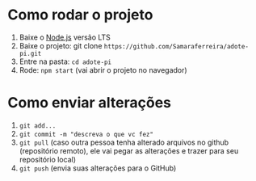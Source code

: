 <h1>Como rodar o projeto</h1>


1. Baixe o [Node.js](https://nodejs.org/en/) versão LTS
2. Baixe o projeto: git clone `https://github.com/Samaraferreira/adote-pi.git`
3. Entre na pasta: `cd adote-pi`
4. Rode: `npm start` (vai abrir o projeto no navegador)

<h1>Como enviar alterações</h1>

1. `git add...`
2. `git commit -m "descreva o que vc fez"`
3. `git pull` (caso outra pessoa tenha alterado arquivos no github (repositório remoto), ele vai pegar as alterações e trazer para seu repositório local)
4. `git push` (envia suas alterações para o GitHub)
